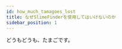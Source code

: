 ```yaml
---
id: how_much_tamagoes_lost
title: なぜSlimeFinderを使用してはいけないのか
sidebar_position: 1
---
```


どうもどうも、たまごです。
